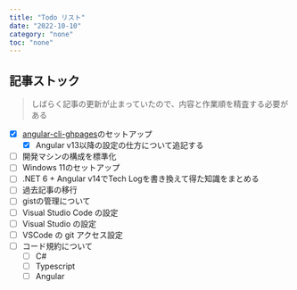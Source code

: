 ```yaml
---
title: "Todo リスト"
date: "2022-10-10"
category: "none"
toc: "none"
---
```


## 記事ストック

> しばらく記事の更新が止まっていたので、内容と作業順を精査する必要がある

- [x] [angular-cli-ghpages](https://github.com/angular-schule/angular-cli-ghpages)のセットアップ
  - [x] Angular v13以降の設定の仕方について追記する
- [ ] 開発マシンの構成を標準化
- [ ] Windows 11のセットアップ
- [ ] .NET 6 + Angular v14でTech Logを書き換えて得た知識をまとめる
- [ ] 過去記事の移行
- [ ] gistの管理について
- [ ] Visual Studio Code の設定
- [ ] Visual Studio の設定
- [ ] VSCode の git アクセス設定
- [ ] コード規約について
  - [ ] C#
  - [ ] Typescript
  - [ ] Angular
